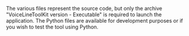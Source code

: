 
The various files represent the source code, but only the archive "VoiceLineToolKit version - Executable" is required to launch the application. 
The Python files are available for development purposes or if you wish to test the tool using Python.
